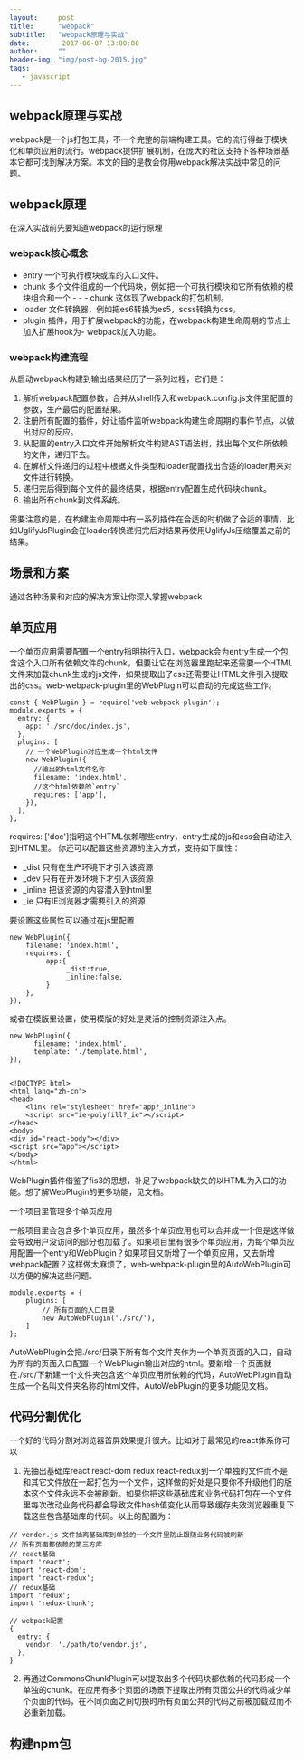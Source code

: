 ```yaml
---
layout:     post
title:      "webpack"
subtitle:   "webpack原理与实战"
date:        2017-06-07 13:00:00
author:     ""
header-img: "img/post-bg-2015.jpg"
tags:
   - javascript
---
```



## webpack原理与实战

webpack是一个js打包工具，不一个完整的前端构建工具。它的流行得益于模块化和单页应用的流行。webpack提供扩展机制，在庞大的社区支持下各种场景基本它都可找到解决方案。本文的目的是教会你用webpack解决实战中常见的问题。

## webpack原理

在深入实战前先要知道webpack的运行原理

### webpack核心概念

- entry 一个可执行模块或库的入口文件。
- chunk 多个文件组成的一个代码块，例如把一个可执行模块和它所有依赖的模块组合和一个 - - - chunk 这体现了webpack的打包机制。
- loader 文件转换器，例如把es6转换为es5，scss转换为css。
- plugin 插件，用于扩展webpack的功能，在webpack构建生命周期的节点上加入扩展hook为- webpack加入功能。



### webpack构建流程

从启动webpack构建到输出结果经历了一系列过程，它们是：

1. 解析webpack配置参数，合并从shell传入和webpack.config.js文件里配置的参数，生产最后的配置结果。
2. 注册所有配置的插件，好让插件监听webpack构建生命周期的事件节点，以做出对应的反应。
3. 从配置的entry入口文件开始解析文件构建AST语法树，找出每个文件所依赖的文件，递归下去。
4. 在解析文件递归的过程中根据文件类型和loader配置找出合适的loader用来对文件进行转换。
5. 递归完后得到每个文件的最终结果，根据entry配置生成代码块chunk。
6. 输出所有chunk到文件系统。

需要注意的是，在构建生命周期中有一系列插件在合适的时机做了合适的事情，比如UglifyJsPlugin会在loader转换递归完后对结果再使用UglifyJs压缩覆盖之前的结果。

## 场景和方案

通过各种场景和对应的解决方案让你深入掌握webpack


## 单页应用

一个单页应用需要配置一个entry指明执行入口，webpack会为entry生成一个包含这个入口所有依赖文件的chunk，但要让它在浏览器里跑起来还需要一个HTML文件来加载chunk生成的js文件，如果提取出了css还需要让HTML文件引入提取出的css。web-webpack-plugin里的WebPlugin可以自动的完成这些工作。

```
const { WebPlugin } = require('web-webpack-plugin');
module.exports = {
  entry: {
    app: './src/doc/index.js',
  },
  plugins: [
    // 一个WebPlugin对应生成一个html文件
    new WebPlugin({
      //输出的html文件名称
      filename: 'index.html',
      //这个html依赖的`entry`
      requires: ['app'],
    }),
  ],
};
```
requires: ['doc']指明这个HTML依赖哪些entry，entry生成的js和css会自动注入到HTML里。
你还可以配置这些资源的注入方式，支持如下属性：


- _dist 只有在生产环境下才引入该资源
- _dev 只有在开发环境下才引入该资源
- _inline 把该资源的内容潜入到html里
- _ie 只有IE浏览器才需要引入的资源

要设置这些属性可以通过在js里配置

```
new WebPlugin({
    filename: 'index.html',
    requires: {
         app:{
              _dist:true,
              _inline:false,
         }
    },
}),
```
或者在模版里设置，使用模版的好处是灵活的控制资源注入点。

```
new WebPlugin({
      filename: 'index.html',
      template: './template.html',
}),


<!DOCTYPE html>
<html lang="zh-cn">
<head>
    <link rel="stylesheet" href="app?_inline">
    <script src="ie-polyfill?_ie"></script>
</head>
<body>
<div id="react-body"></div>
<script src="app"></script>
</body>
</html>
```

WebPlugin插件借鉴了fis3的思想，补足了webpack缺失的以HTML为入口的功能。想了解WebPlugin的更多功能，见文档。


一个项目里管理多个单页应用

一般项目里会包含多个单页应用，虽然多个单页应用也可以合并成一个但是这样做会导致用户没访问的部分也加载了。如果项目里有很多个单页应用，为每个单页应用配置一个entry和WebPlugin？如果项目又新增了一个单页应用，又去新增webpack配置？这样做太麻烦了，web-webpack-plugin里的AutoWebPlugin可以方便的解决这些问题。

```
module.exports = {
    plugins: [
        // 所有页面的入口目录
        new AutoWebPlugin('./src/'),
    ]
};
```

AutoWebPlugin会把./src/目录下所有每个文件夹作为一个单页页面的入口，自动为所有的页面入口配置一个WebPlugin输出对应的html。要新增一个页面就在./src/下新建一个文件夹包含这个单页应用所依赖的代码，AutoWebPlugin自动生成一个名叫文件夹名称的html文件。AutoWebPlugin的更多功能见文档。

## 代码分割优化

一个好的代码分割对浏览器首屏效果提升很大。比如对于最常见的react体系你可以

1. 先抽出基础库react react-dom redux react-redux到一个单独的文件而不是和其它文件放在一起打包为一个文件，这样做的好处是只要你不升级他们的版本这个文件永远不会被刷新。如果你把这些基础库和业务代码打包在一个文件里每次改动业务代码都会导致文件hash值变化从而导致缓存失效浏览器重复下载这些包含基础库的代码。以上的配置为：

```
// vender.js 文件抽离基础库到单独的一个文件里防止跟随业务代码被刷新
// 所有页面都依赖的第三方库
// react基础
import 'react';
import 'react-dom';
import 'react-redux';
// redux基础
import 'redux';
import 'redux-thunk';
```

```
// webpack配置
{
  entry: {
    vendor: './path/to/vendor.js',
  },
}

```

2. 再通过CommonsChunkPlugin可以提取出多个代码块都依赖的代码形成一个单独的chunk。在应用有多个页面的场景下提取出所有页面公共的代码减少单个页面的代码，在不同页面之间切换时所有页面公共的代码之前被加载过而不必重新加载。

## 构建npm包



